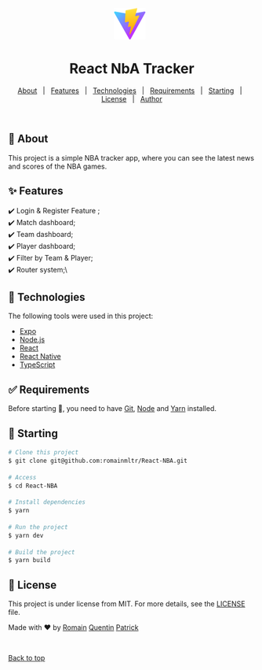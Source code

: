 <div align="center" id="top"> 
  <img src="./public/vite.svg" alt="React Nba" />
  &#xa0;

</div>

<h1 align="center">React NbA Tracker</h1>

<p align="center">
  <a href="#dart-about">About</a> &#xa0; | &#xa0; 
  <a href="#sparkles-features">Features</a> &#xa0; | &#xa0;
  <a href="#rocket-technologies">Technologies</a> &#xa0; | &#xa0;
  <a href="#white_check_mark-requirements">Requirements</a> &#xa0; | &#xa0;
  <a href="#checkered_flag-starting">Starting</a> &#xa0; | &#xa0;
  <a href="#memo-license">License</a> &#xa0; | &#xa0;
  <a href="https://github.com/{{YOUR_GITHUB_USERNAME}}" target="_blank">Author</a>
</p>

<br>

## :dart: About ##

This project is a simple NBA tracker app, where you can see the latest news and scores of the NBA games.

## :sparkles: Features ##

:heavy_check_mark: Login & Register Feature ;\
:heavy_check_mark: Match dashboard;\
:heavy_check_mark: Team dashboard;\
:heavy_check_mark: Player dashboard;\
:heavy_check_mark: Filter by Team & Player;\
:heavy_check_mark: Router system;\
## :rocket: Technologies ##

The following tools were used in this project:

- [Expo](https://expo.io/)
- [Node.js](https://nodejs.org/en/)
- [React](https://pt-br.reactjs.org/)
- [React Native](https://reactnative.dev/)
- [TypeScript](https://www.typescriptlang.org/)

## :white_check_mark: Requirements ##

Before starting :checkered_flag:, you need to have [Git](https://git-scm.com), [Node](https://nodejs.org/en/) and [Yarn](https://yarnpkg.com/) installed.

## :checkered_flag: Starting ##

```bash
# Clone this project
$ git clone git@github.com:romainmltr/React-NBA.git

# Access
$ cd React-NBA

# Install dependencies
$ yarn

# Run the project
$ yarn dev

# Build the project
$ yarn build
```

## :memo: License ##

This project is under license from MIT. For more details, see the [LICENSE](LICENSE.md) file.


Made with :heart: by 
<a href="https://github.com/romainmltr" target="_blank">Romain</a>
<a href="https://github.com/QuentinDrouet" target="_blank">Quentin</a>
<a href="https://github.com/GrandEmpereur" target="_blank">Patrick</a>

&#xa0;

<a href="#top">Back to top</a>
